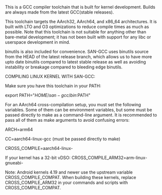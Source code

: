 This is a GCC compiler toolchain that is built for kernel development. Builds are always made from the latest GCC(stable releases).

This toolchain targets the AArch32, AArch64, and x86_64 architectures. It is built with LTO and O3 optimizations to reduce compile times as much as possible. Note that this toolchain is not suitable for anything other than bare-metal development; it has not been built with support for any libc or userspace development in mind.

binutils is also included for convenience. SAN-GCC uses binutils source from the HEAD of the latest release branch, which allows us to have more upto date binutils compared to latest stable release as well as avoiding instability or breakage compared to bleeding edge binutils.

COMPILING LINUX KERNEL WITH SAN-GCC:

Make sure you have this toolchain in your PATH:

export PATH="$HOME/san-gcc/bin:$PATH"

For an AArch64 cross-compilation setup, you must set the following variables. Some of them can be environment variables, but some must be passed directly to make as a command-line argument. It is recommended to pass all of them as make arguments to avoid confusing errors:

ARCH=arm64

CC=aarch64-linux-gcc (must be passed directly to make)

CROSS_COMPILE=aarch64-linux-

If your kernel has a 32-bit vDSO: CROSS_COMPILE_ARM32=arm-linux-gnueabi-

Note: Android kernels 4.19 and newer use the upstream variable CROSS_COMPILE_COMPAT. When building these kernels, replace CROSS_COMPILE_ARM32 in your commands and scripts with CROSS_COMPILE_COMPAT.